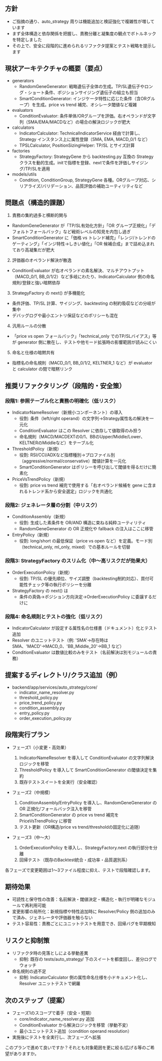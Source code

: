 ## 方針
- ご指摘の通り、auto_strategy 周りは機能追加と検証強化で複雑性が増しています
- まず全体構造と依存関係を把握し、責務分離と凝集度の観点でボトルネックを特定しました
- その上で、安全に段階的に進められるリファクタ提案とテスト戦略を提示します

## 現状アーキテクチャの概要（要点）
- generators
  - RandomGeneGenerator: 戦略遺伝子全体の生成。TP/SL遺伝子やロング・ショート条件、ポジションサイジング遺伝子の組立も担当
  - SmartConditionGenerator: インジケータ特性に応じた条件（含ORグループ）を生成。price vs trend 補完、オシレータ閾値など複雑
- evaluators
  - ConditionEvaluator: 条件単体/ORグループを評価。右オペランドが文字列（SMA/EMA/MACDなど）の場合の解決ロジックが肥大
- calculators
  - IndicatorCalculator: TechnicalIndicatorService 経由で計算し、Strategy インスタンス上に属性登録（SMA, EMA, MACD_0/1 など）
  - TPSLCalculator, PositionSizingHelper: TP/SL とサイズ計算
- factories
  - StrategyFactory: StrategyGene から backtesting.py 互換の Strategy クラスを動的生成。initで指標を登録、nextで条件を評価しサイジング/TP/SLを適用
- models/utils
  - Condition, ConditionGroup, StrategyGene 各種。ORグループ対応、シリアライズ/バリデーション、品質評価の補助ユーティリティなど

## 問題点（構造的課題）
1) 責務の集約過多と横断的関与
- RandomGeneGenerator が「TP/SL有効化方針」「OR グループ正規化」「デフォルトフォールバック」など戦術レベルの知見を内包し過ぎ
- SmartConditionGenerator に「価格 vs トレンド補完」「レンジ/トレンドのゲーティング」「インジ特性→しきい値化」「OR 候補合成」まで詰め込まれており高凝集だが肥大

2) 評価器のオペランド解決が散逸
- ConditionEvaluator が右オペランドの素名解決、マルチアウトプット（MACD_0/1, BB_0/1/2）など多岐にわたり、IndicatorCalculator 側の命名規則/登録と強い暗黙依存

3) StrategyFactory の next() が多機能化
- 条件評価、TP/SL 計算、サイジング、backtesting の制約吸収などの分岐が集中
- デバッグログや最小エントリ保証などのポリシーも混在

4) 汎用ルールの分散
- 「price vs open フォールバック」「technical_only でのTP/SLバイアス」等が generator 側に散在し、テストや他モード拡張時の影響範囲が読みにくい

5) 命名と仕様の暗黙共有
- 指標名の命名規則（MACD_0/1, BB_0/1/2, KELTNER_1 など）が evaluator と calculator の間で暗黙リンク

## 推奨リファクタリング（段階的・安全策）

### 段階1: 参照テーブル化と責務の明確化（低リスク）
- IndicatorNameResolver（新規小コンポーネント）の導入
  - 役割: 条件（left/right operand）の文字列→Strategy属性名の解決を一元化
  - ConditionEvaluator はこの Resolver に依存して値取得のみ担う
  - 命名規則（MACD/MACDEXTの0/1、BBのUpper/Middle/Lower、KELTNERのMiddleなど）をテーブル化
- ThresholdPolicy（新規）
  - 役割: RSI/CCI/ADXなど指標種別→プロファイル別（aggressive/normal/conservative）閾値計算を一元化
  - SmartConditionGenerator はポリシーを呼び出して閾値を得るだけに簡素化
- PriceVsTrendPolicy（新規）
  - 役割: price vs trend 補完で使用する「右オペランド候補を gene に含まれるトレンド系から安全選定」ロジックを共通化

### 段階2: ジェネレータ層の分割（中リスク）
- ConditionAssembly（新規）
  - 役割: 生成した素条件を OR/AND 構造に束ねる純粋ユーティリティ
  - RandomGeneGenerator の OR 正規化や fallback の注入はここに移管
- EntryPolicy（新規）
  - 役割: long/short の最低保証（price vs open など）を定義。モード別（technical_only, ml_only, mixed）での基本ルールを切替

### 段階3: StrategyFactory のスリム化（中〜高リスクだが効果大）
- OrderExecutionPolicy（新規）
  - 役割: TP/SL の優先順位、サイズ調整（backtesting制約対応）、買付可能性チェック等の執行ポリシーを分離
- StrategyFactory の next() は
  - 条件の真偽→ポジション方向決定→OrderExecutionPolicy に委譲するだけに

### 段階4: 命名規則とテストの強化（低リスク）
- IndicatorCalculator が設定する属性名の仕様書（ドキュメント）化とテスト追加
- Resolver のユニットテスト（例: 'SMA'→存在時は SMA、'MACD'→MACD_0、'BB_Middle_20'→BB_1 など）
- ConditionEvaluator は数値比較のみをテスト（名前解決は別モジュールの責務）

## 提案するディレクトリ/クラス追加（例）

- backend/app/services/auto_strategy/core/
  - indicator_name_resolver.py
  - threshold_policy.py
  - price_trend_policy.py
  - condition_assembly.py
  - entry_policy.py
  - order_execution_policy.py

## 段階実行プラン

- フェーズ1（小変更・高効果）
  1) IndicatorNameResolver を導入して ConditionEvaluator の文字列解決ロジックを移管
  2) ThresholdPolicy を導入して SmartConditionGenerator の閾値決定を集約
  3) 既存テストスイートを全実行（安全確認）

- フェーズ2（中規模）
  1) ConditionAssembly/EntryPolicy を導入し、RandomGeneGenerator の OR 正規化/フォールバック注入を移管
  2) SmartConditionGenerator の price vs trend 補完を PriceVsTrendPolicy に移管
  3) テスト更新（OR構造/price vs trend/thresholdの固定化に追随）

- フェーズ3（中〜大）
  1) OrderExecutionPolicy を導入し、StrategyFactory.next の執行部分を分離
  2) 回帰テスト（既存のBacktest統合・成功率・品質選別系）

各フェーズで変更範囲は1〜3ファイル程度に抑え、テストで段階確認します。

## 期待効果
- 可読性と保守性の改善：名前解決・閾値決定・構造化・執行が明確なモジュールで再利用可能
- 変更影響の局所化：新規指標や特性追加時に Resolver/Policy 側の追加のみで済み、ジェネレータや評価器を触らない
- テスト容易性：責務ごとにユニットテストを用意でき、回帰バグを早期検知

## リスクと抑制策
- リファクタ時の見落としによる挙動差異
  - 抑制: 既存の tests/auto_strategy/ 下のスイートを都度回し、差分ログでウォッチ
- 命名規則の過不足
  - 抑制: IndicatorCalculator 側の属性命名仕様を小ドキュメント化し、Resolver ユニットテストで網羅

## 次のステップ（提案）
- フェーズ1のスコープで着手（安全・短期）
  - core/indicator_name_resolver.py 追加
  - ConditionEvaluator から解決ロジックを移管（挙動不変）
  - 最小ユニットテスト追加（condition operand resolution）
- 実施後にテストを全実行し、次フェーズへ拡張

このプランで進めて良いですか？それとも対象範囲を更に絞る/広げる等のご希望がありますか。
